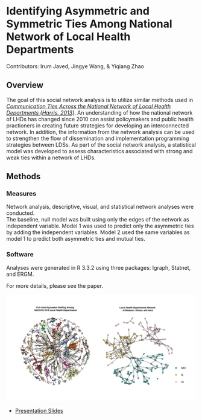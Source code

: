 # Identifying Asymmetric and Symmetric Ties Among National Network of Local Health Departments
Contributors: Irum Javed, Jingye Wang, & Yiqiang Zhao
## Overview
The goal of this social network analysis is to utilize similar methods used in *[Communication Ties Across the National Network of Local Health Departments (Harris, 2013)](https://www.ncbi.nlm.nih.gov/pubmed/23415121)*. An understanding of how the national network of LHDs has changed since 2010 can assist policymakers and public health practioners in creating future strategies for developing an interconnected network. In addition, the information from the network analysis can be used to strengthen the flow of dissemination and implementation programming strategies between LDSs. As part of the social network analysis, a statistical model was developed to assess characteristics associated with strong and weak ties within a network of LHDs. 

## Methods
### Measures
Network analysis, descriptive, visual, and statistical network analyses were conducted.  
The baseline, null model was built using only the edges of the network as independent variable. Model 1 was used to predict only the asymmetric ties by adding the independent variables. Model 2 used the same variables as model 1 to predict both asymmetric ties and mutual ties.
### Software
Analyses were generated in R 3.3.2 using three packages: Igraph, Statnet, and ERGM. 

For more details, please see the paper. 

![Figure](img.png)
* [Presentation Slides](/Slides.pdf)

